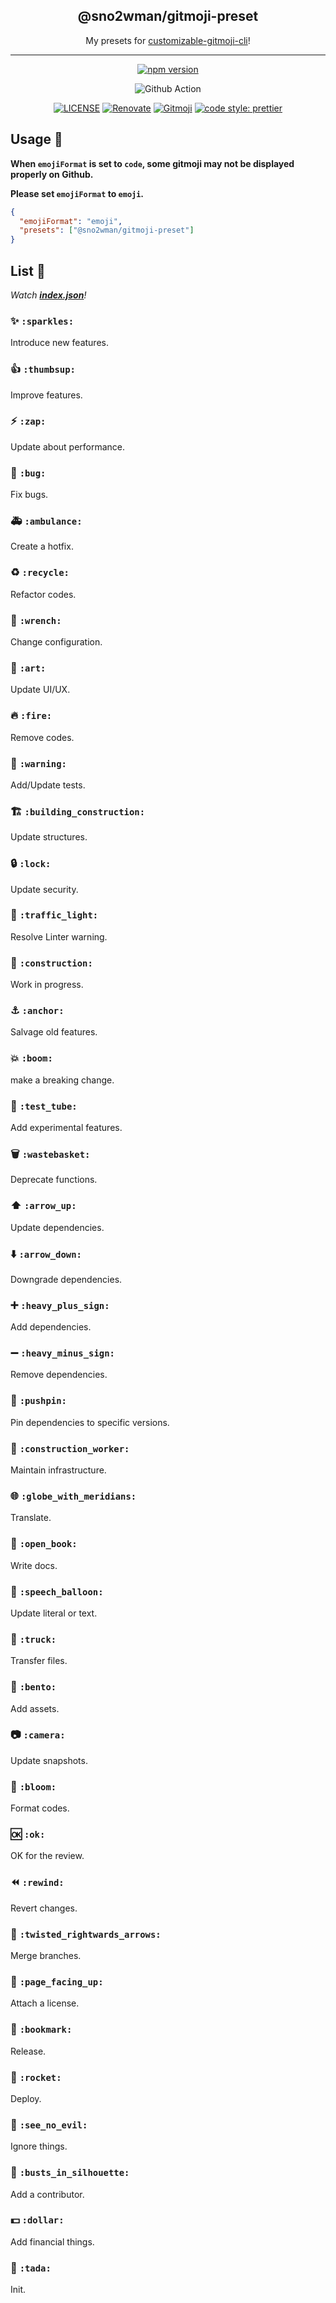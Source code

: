 <h2 align="center">@sno2wman/gitmoji-preset</h2>

<p align="center">My presets for <a href="https://github.com/SnO2WMaN/customizable-gitmoji-cli">customizable-gitmoji-cli</a>!</p>

---

<p align="center">
<a href="https://www.npmjs.com/package/@sno2wman/gitmoji-preset"><img src="https://img.shields.io/npm/v/@sno2wman/gitmoji-preset?style=for-the-badge&logo=npm" alt="npm version"/></a>

<p>
<div align="center">

![Github Action](https://github.com/SnO2WMaN/gitmoji-preset/workflows/Node%20CI/badge.svg)

</div>
</p>

<p>
<div align="center">

[![LICENSE](https://img.shields.io/github/license/sno2wman/gitmoji-preset?style=flat-square)](https://github.com/SnO2WMaN/gitmoji-preset/blob/master/LICENSE)
[![Renovate](https://img.shields.io/badge/renovate-enabled-25c4c3.svg?style=flat-square)](https://renovatebot.com/)
[![Gitmoji](https://img.shields.io/badge/gitmoji-%20😜%20😍-FFDD67.svg?style=flat-square)](https://gitmoji.carloscuesta.me)
[![code style: prettier](https://img.shields.io/badge/code_style-prettier-ff69b4.svg?style=flat-square)](https://github.com/prettier/prettier)

</div>
</p>

## Usage 🧰

**When `emojiFormat` is set to `code`, some gitmoji may not be displayed properly on Github.**

**Please set `emojiFormat` to `emoji`.**

```json
{
  "emojiFormat": "emoji",
  "presets": ["@sno2wman/gitmoji-preset"]
}
```

## List 📜

_Watch **[index.json](https://github.com/SnO2WMaN/gitmoji-preset-sno2wman/blob/master/index.json)**!_

### ✨ `:sparkles:`

Introduce new features.

### 👍 `:thumbsup:`

Improve features.

### ⚡️ `:zap:`

Update about performance.

### 🐛 `:bug:`

Fix bugs.

### 🚑 `:ambulance:`

Create a hotfix.

### ♻️ `:recycle:`

Refactor codes.

### 🔧 `:wrench:`

Change configuration.

### 🎨 `:art:`

Update UI/UX.

### 🔥 `:fire:`

Remove codes.

### 🚨 `:warning:`

Add/Update tests.

### 🏗 `:building_construction:`

Update structures.

### 🔒 `:lock:`

Update security.

### 🚥 `:traffic_light:`

Resolve Linter warning.

### 🚧 `:construction:`

Work in progress.

### ⚓️ `:anchor:`

Salvage old features.

### 💥 `:boom:`

make a breaking change.

### 🧪 `:test_tube:`

Add experimental features.

### 🗑 `:wastebasket:`

Deprecate functions.

### ⬆️ `:arrow_up:`

Update dependencies.

### ⬇️ `:arrow_down:`

Downgrade dependencies.

### ➕ `:heavy_plus_sign:`

Add dependencies.

### ➖ `:heavy_minus_sign:`

Remove dependencies.

### 📌 `:pushpin:`

Pin dependencies to specific versions.

### 👷 `:construction_worker:`

Maintain infrastructure.

### 🌐 `:globe_with_meridians:`

Translate.

### 📖 `:open_book:`

Write docs.

### 💬 `:speech_balloon:`

Update literal or text.

### 🚚 `:truck:`

Transfer files.

### 🍱 `:bento:`

Add assets.

### 📷 `:camera:`

Update snapshots.

### 🧹 `:bloom:`

Format codes.

### 🆗 `:ok:`

OK for the review.

### ⏪ `:rewind:`

Revert changes.

### 🔀 `:twisted_rightwards_arrows:`

Merge branches.

### 📄 `:page_facing_up:`

Attach a license.

### 🔖 `:bookmark:`

Release.

### 🚀 `:rocket:`

Deploy.

### 🙈 `:see_no_evil:`

Ignore things.

### 👥 `:busts_in_silhouette:`

Add a contributor.

### 💵 `:dollar:`

Add financial things.

### 🎉 `:tada:`

Init.
